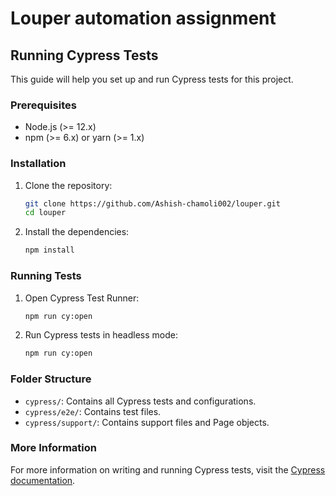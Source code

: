 # Louper automation assignment

## Running Cypress Tests

This guide will help you set up and run Cypress tests for this project.

### Prerequisites

- Node.js (>= 12.x)
- npm (>= 6.x) or yarn (>= 1.x)

### Installation

1. Clone the repository:
    ```sh
    git clone https://github.com/Ashish-chamoli002/louper.git
    cd louper
    ```

2. Install the dependencies:
    ```sh
    npm install
    ```

### Running Tests

1. Open Cypress Test Runner:
    ```sh
    npm run cy:open
    ```

2. Run Cypress tests in headless mode:
    ```sh
    npm run cy:open
    ```

### Folder Structure

- `cypress/`: Contains all Cypress tests and configurations.
- `cypress/e2e/`: Contains test files.
- `cypress/support/`: Contains support files and Page objects.

                  

### More Information

For more information on writing and running Cypress tests, visit the [Cypress documentation](https://docs.cypress.io).

 